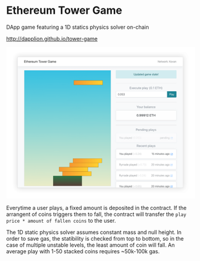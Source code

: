# Ethereum Tower Game

DApp game featuring a 1D statics physics solver on-chain

http://dapplion.github.io/tower-game

<p align="center">
  <a href="http://dapplion.github.io/tower-game">
    <img src="./demo.png">
  </a>
</p>

Everytime a user plays, a fixed amount is deposited in the contract. If the arrangent of coins triggers them to fall, the contract will transfer the `play price * amount of fallen coins` to the user.

The 1D static physics solver assumes constant mass and null height. In order to save gas, the statibility is checked from top to bottom, so in the case of multiple unstable levels, the least amount of coin will fall. An average play with 1-50 stacked coins requires ~50k-100k gas.

